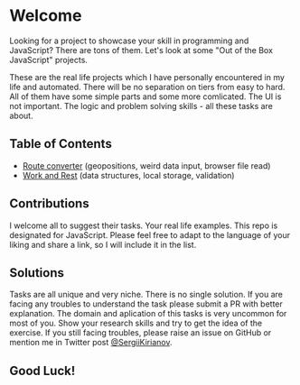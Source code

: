 # Welcome

Looking for a project to showcase your skill in programming and JavaScript? There are tons of them.
Let's look at some "Out of the Box JavaScript" projects. 

These are the real life projects which I have personally encountered in my life and automated. There will be no separation on tiers from easy to hard. All of them have some simple parts and some more comlicated. The UI is not important. The logic and problem solving skills - all these tasks are about. 

## Table of Contents

- [Route converter](./task1-route_converter/task.md) (geopositions, weird data input, browser file read)
- [Work and Rest](./task2-work_and_rest/task.md) (data structures, local storage, validation)


## Contributions

I welcome all to suggest their tasks. Your real life examples. This repo is designated for JavaScript. Please feel free to adapt to the language of your liking and share a link, so I will include it in the list. 

## Solutions

Tasks are all unique and very niche. There is no single solution. If you are facing any troubles to understand the task please submit a PR with better explanation. 
The domain and aplication of this tasks is very uncommon for most of you. Show your research skills and try to get the idea of the exercise. If you still facing troubles, please raise an issue on GitHub or mention me in Twitter post [@SergiiKirianov](https://twitter.com/SergiiKirianov).

## Good Luck!